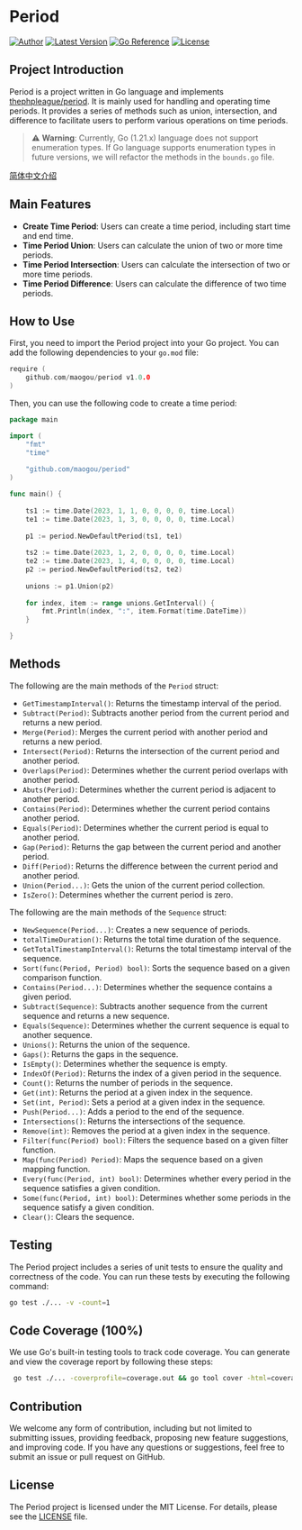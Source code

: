Period
============

[![Author](http://img.shields.io/badge/author-@maogou-blue.svg?style=flat-square)](https://github.com/maogou)
[![Latest Version](https://img.shields.io/github/release/maogou/period.svg?style=flat-square)](https://github.com/maogou/period/releases)
[![Go Reference](https://pkg.go.dev/badge/github.com/maogou/period.svg)](https://pkg.go.dev/github.com/maogou/period)
[![License](https://img.shields.io/github/license/maogou/period.svg)](https://github.com/maogou/period/blob/master/LICENSE)

Project Introduction
-------

Period is a project written in Go language and implements [thephpleague/period](https://github.com/thephpleague/period). It is mainly used for handling and operating time periods. It provides a series of methods such as union, intersection, and difference to facilitate users to perform various operations on time periods.

> ⚠️ **Warning**: Currently, Go (1.21.x) language does not support enumeration types. If Go language supports enumeration types in future versions, we will refactor the methods in the `bounds.go` file.

[简体中文介绍](https://github.com/maogou/period/blob/main/README_zh.md)

Main Features
-------

- **Create Time Period**: Users can create a time period, including start time and end time.
- **Time Period Union**: Users can calculate the union of two or more time periods.
- **Time Period Intersection**: Users can calculate the intersection of two or more time periods.
- **Time Period Difference**: Users can calculate the difference of two time periods.

How to Use
-------

First, you need to import the Period project into your Go project. You can add the following dependencies to your `go.mod` file:

```go
require (
    github.com/maogou/period v1.0.0
)
```

Then, you can use the following code to create a time period:

```go
package main

import (
	"fmt"
	"time"
	
	"github.com/maogou/period"
)

func main() {
	
	ts1 := time.Date(2023, 1, 1, 0, 0, 0, 0, time.Local)
	te1 := time.Date(2023, 1, 3, 0, 0, 0, 0, time.Local)
	
	p1 := period.NewDefaultPeriod(ts1, te1)
	
	ts2 := time.Date(2023, 1, 2, 0, 0, 0, 0, time.Local)
	te2 := time.Date(2023, 1, 4, 0, 0, 0, 0, time.Local)
	p2 := period.NewDefaultPeriod(ts2, te2)
	
	unions := p1.Union(p2)
	
	for index, item := range unions.GetInterval() {
		fmt.Println(index, ":", item.Format(time.DateTime))
	}

}

```

Methods
-------

The following are the main methods of the `Period` struct:

- `GetTimestampInterval()`: Returns the timestamp interval of the period.
- `Subtract(Period)`: Subtracts another period from the current period and returns a new period.
- `Merge(Period)`: Merges the current period with another period and returns a new period.
- `Intersect(Period)`: Returns the intersection of the current period and another period.
- `Overlaps(Period)`: Determines whether the current period overlaps with another period.
- `Abuts(Period)`: Determines whether the current period is adjacent to another period.
- `Contains(Period)`: Determines whether the current period contains another period.
- `Equals(Period)`: Determines whether the current period is equal to another period.
- `Gap(Period)`: Returns the gap between the current period and another period.
- `Diff(Period)`: Returns the difference between the current period and another period.
- `Union(Period...)`: Gets the union of the current period collection.
- `IsZero()`: Determines whether the current period is zero.

The following are the main methods of the `Sequence` struct:

- `NewSequence(Period...)`: Creates a new sequence of periods.
- `totalTimeDuration()`: Returns the total time duration of the sequence.
- `GetTotalTimestampInterval()`: Returns the total timestamp interval of the sequence.
- `Sort(func(Period, Period) bool)`: Sorts the sequence based on a given comparison function.
- `Contains(Period...)`: Determines whether the sequence contains a given period.
- `Subtract(Sequence)`: Subtracts another sequence from the current sequence and returns a new sequence.
- `Equals(Sequence)`: Determines whether the current sequence is equal to another sequence.
- `Unions()`: Returns the union of the sequence.
- `Gaps()`: Returns the gaps in the sequence.
- `IsEmpty()`: Determines whether the sequence is empty.
- `IndexOf(Period)`: Returns the index of a given period in the sequence.
- `Count()`: Returns the number of periods in the sequence.
- `Get(int)`: Returns the period at a given index in the sequence.
- `Set(int, Period)`: Sets a period at a given index in the sequence.
- `Push(Period...)`: Adds a period to the end of the sequence.
- `Intersections()`: Returns the intersections of the sequence.
- `Remove(int)`: Removes the period at a given index in the sequence.
- `Filter(func(Period) bool)`: Filters the sequence based on a given filter function.
- `Map(func(Period) Period)`: Maps the sequence based on a given mapping function.
- `Every(func(Period, int) bool)`: Determines whether every period in the sequence satisfies a given condition.
- `Some(func(Period, int) bool)`: Determines whether some periods in the sequence satisfy a given condition.
- `Clear()`: Clears the sequence.

Testing
-------

The Period project includes a series of unit tests to ensure the quality and correctness of the code. You can run these tests by executing the following command:

```bash
go test ./... -v -count=1
```

Code Coverage (100%)
-------

We use Go's built-in testing tools to track code coverage. You can generate and view the coverage report by following these steps:

```bash
 go test ./... -coverprofile=coverage.out && go tool cover -html=coverage.out
``` 

Contribution
-------

We welcome any form of contribution, including but not limited to submitting issues, providing feedback, proposing new feature suggestions, and improving code. If you have any questions or suggestions, feel free to submit an issue or pull request on GitHub.

License
-------

The Period project is licensed under the MIT License. For details, please see the [LICENSE](LICENSE) file.